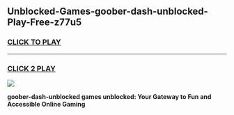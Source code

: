 
## Unblocked-Games-goober-dash-unblocked-Play-Free-z77u5
<h3>
<a href="https://premium76.site?title=goober-dash-unblocked&ref=12A">CLICK TO PLAY</a></h3>
<hr>

<h3>
<a href="https://premium76.site?title=goober-dash-unblocked&ref=12A">CLICK 2 PLAY</a>
  
</h3>

<a href="https://premium76.site?title=goober-dash-unblocked&ref=12A"><img src="https://clearcache.store/games.png"></a>


**goober-dash-unblocked games unblocked: Your Gateway to Fun and Accessible Online Gaming**
